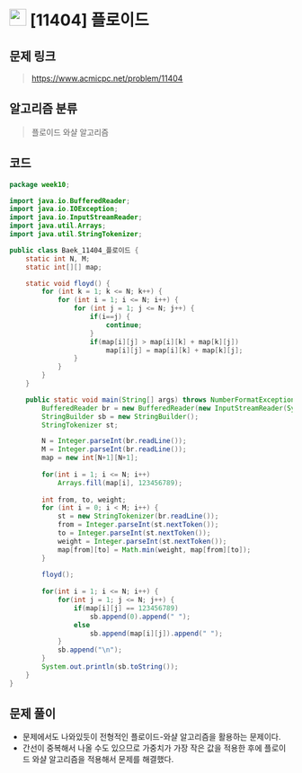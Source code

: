 # <img src="https://d2gd6pc034wcta.cloudfront.net/tier/12.svg" width="30"> [11404] 플로이드
## 문제 링크
> https://www.acmicpc.net/problem/11404
## 알고리즘 분류
> 플로이드 와샬 알고리즘

## 코드
```java
package week10;

import java.io.BufferedReader;
import java.io.IOException;
import java.io.InputStreamReader;
import java.util.Arrays;
import java.util.StringTokenizer;

public class Baek_11404_플로이드 {
	static int N, M;
	static int[][] map;

	static void floyd() {
		for (int k = 1; k <= N; k++) {
			for (int i = 1; i <= N; i++) {
				for (int j = 1; j <= N; j++) {
					if(i==j) {
						continue;
					}
					if(map[i][j] > map[i][k] + map[k][j])
						map[i][j] = map[i][k] + map[k][j];
				}
			}
		}
	}

	public static void main(String[] args) throws NumberFormatException, IOException {
		BufferedReader br = new BufferedReader(new InputStreamReader(System.in));
		StringBuilder sb = new StringBuilder();
		StringTokenizer st;

		N = Integer.parseInt(br.readLine());
		M = Integer.parseInt(br.readLine());
		map = new int[N+1][N+1];
		
		for(int i = 1; i <= N; i++)
			Arrays.fill(map[i], 123456789);
		
		int from, to, weight;
		for (int i = 0; i < M; i++) {
			st = new StringTokenizer(br.readLine());
			from = Integer.parseInt(st.nextToken());
			to = Integer.parseInt(st.nextToken());
			weight = Integer.parseInt(st.nextToken());
			map[from][to] = Math.min(weight, map[from][to]);
		}
		
		floyd();
		
		for(int i = 1; i <= N; i++) {
			for(int j = 1; j <= N; j++) {
				if(map[i][j] == 123456789)
					sb.append(0).append(" ");
				else
					sb.append(map[i][j]).append(" ");
			}
			sb.append("\n");
		}
		System.out.println(sb.toString());
	}
}


```

## 문제 풀이
* 문제에서도 나와있듯이 전형적인 플로이드-와샬 알고리즘을 활용하는 문제이다.
* 간선이 중복해서 나올 수도 있으므로 가중치가 가장 작은 값을 적용한 후에 플로이드 와샬 알고리즘을 적용해서 문제를 해결했다.
